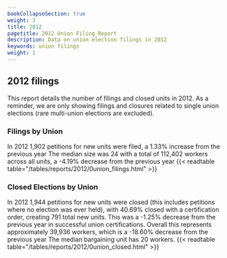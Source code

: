 ```yaml
---
bookCollapseSection: true
weight: 3
title: 2012
pagetitle: 2012 Union Filing Report
description: Data on union election filings in 2012
keywords: union filings
weight: 1
---
```


## 2012 filings

This report details the number of filings and closed units in 2012. As a reminder, we are only showing filings and closures related to single union elections (rare multi-union elections are excluded).

### Filings by Union
In 2012 1,902 petitions for new units were filed, a 1.33% increase from the previous year The median size was 24 with a total of 112,402 workers across all units, a -4.19% decrease from the previous year
{{< readtable table="/tables/reports/2012/0union_filings.html" >}}

### Closed Elections by Union
In 2012 1,944 petitions for new units were closed (this includes petitions where no election was ever held), with 40.69% closed with a certification order, creating 791 total new units. This was a -1.25% decrease from the previous year in successful union certifications. Overall this represents approximately 39,936 workers, which is a -18.60% decrease from the previous year The median bargaining unit has 20 workers.
{{< readtable table="/tables/reports/2012/0union_closed.html" >}}

